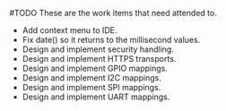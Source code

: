 #TODO
These are the work items that need attended to.

* Add context menu to IDE.
* Fix date() so it returns to the millisecond values.
* Design and implement security handling.
* Design and implement HTTPS transports.
* Design and implement GPIO mappings.
* Design and implement I2C mappings.
* Design and implement SPI mappings.
* Design and implement UART mappings.
